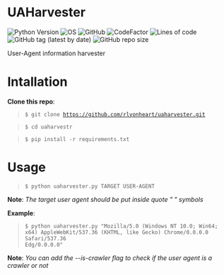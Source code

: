 # UAHarvester

![Python Version](https://img.shields.io/badge/python-3.x-blue?style=flat&logo=python)
![OS](https://img.shields.io/badge/OS-GNU%2FLinux-red?style=flat&logo=linux)
![GitHub](https://img.shields.io/github/license/rlyonheart/uaharvester?ystyle=flat)
![CodeFactor](https://www.codefactor.io/repository/github/rlyonheart/uaharvester/badge)
![Lines of code](https://img.shields.io/tokei/lines/github/rlyonheart/uaharvester)
![GitHub tag (latest by date)](https://img.shields.io/github/v/tag/rlyonheart/uaharvester) 
![GitHub repo size](https://img.shields.io/github/repo-size/rlyonheart/uaharvester)

User-Agent information harvester

# Intallation
**Clone this repo**:
> <code>$ git clone https://github.com/rlyonheart/uaharvester.git</code>
  
> <code>$ cd uaharvestr</code>

> <code>$ pip install -r requirements.txt</code>

# Usage
> <code>$ python uaharvester.py TARGET USER-AGENT</code>

**Note**:
*The target user agent should be put inside quote " " symbols*

**Example**:
 > <code>$ python uaharvester.py "Mozilla/5.0 (Windows NT 10.0; Win64; x64) AppleWebKit/537.36 (KHTML, like Gecko) Chrome/0.0.0.0 Safari/537.36 Edg/0.0.0.0"</code>

**Note**:
*You can add the --is-crawler flag to check if the user agent is a crawler or not*
